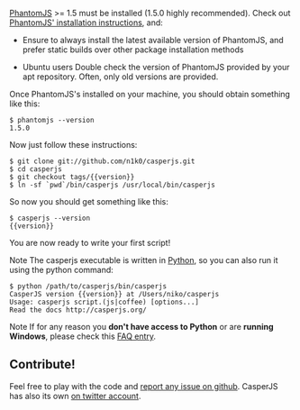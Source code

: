 [PhantomJS](http://phantomjs.org/) >= 1.5 must be installed (1.5.0 highly
recommended). Check out [PhantomJS' installation
instructions](http://code.google.com/p/phantomjs/wiki/Installation), and:

* Ensure to always install the latest available version of PhantomJS, and prefer
  static builds over other package installation methods

* <span class="label label-warning">Ubuntu users</span> Double check the
  version of PhantomJS provided by your apt repository. Often, only old versions
  are provided.

Once PhantomJS's installed on your machine, you should obtain something like this:

    $ phantomjs --version
    1.5.0

Now just follow these instructions:

    $ git clone git://github.com/n1k0/casperjs.git
    $ cd casperjs
    $ git checkout tags/{{version}}
    $ ln -sf `pwd`/bin/casperjs /usr/local/bin/casperjs

So now you should get something like this:

    $ casperjs --version
    {{version}}

You are now ready to write your first script!

<span class="label label-info">Note</span> The casperjs executable is written
in [Python](http://python.org/), so you can also run it using the python command:

    $ python /path/to/casperjs/bin/casperjs
    CasperJS version {{version}} at /Users/niko/casperjs
    Usage: casperjs script.(js|coffee) [options...]
    Read the docs http://casperjs.org/

<span class="label label-info">Note</span> If for any reason you **don't have
access to Python** or are **running Windows**, please check this
<a href="faq.html#faq-executable">FAQ entry</a>.

## Contribute!

Feel free to play with the code and [report any issue on
github](https://github.com/n1k0/casperjs/issues). CasperJS has also its own [on
twitter account](https://twitter.com/casperjs_org).
